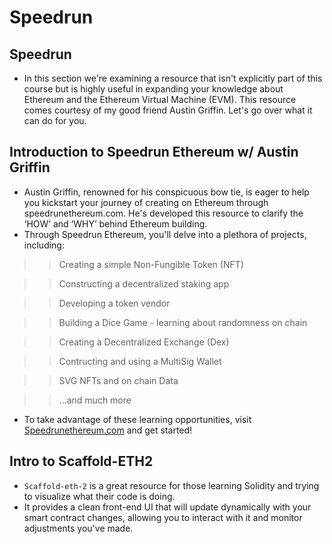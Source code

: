 # Speedrun

## Speedrun
- In this section we're examining a resource that isn't explicitly part of this course but is highly useful in expanding your knowledge about Ethereum and the Ethereum Virtual Machine (EVM). This resource comes courtesy of my good friend Austin Griffin. Let's go over what it can do for you.

## Introduction to Speedrun Ethereum w/ Austin Griffin
- Austin Griffin, renowned for his conspicuous bow tie, is eager to help you kickstart your journey of creating on Ethereum through speedrunethereum.com. He's developed this resource to clarify the ‘HOW’ and ‘WHY’ behind Ethereum building.
- Through Speedrun Ethereum, you'll delve into a plethora of projects, including:

>> Creating a simple Non-Fungible Token (NFT)

>> Constructing a decentralized staking app

>> Developing a token vendor

>> Building a Dice Game - learning about randomness on chain

>> Creating a Decentralized Exchange (Dex)

>> Contructing and using a MultiSig Wallet

>> SVG NFTs and on chain Data

>> ...and much more

- To take advantage of these learning opportunities, visit [Speedrunethereum.com](https://speedrunethereum.com/) and get started!

## Intro to Scaffold-ETH2
- `Scaffold-eth-2` is a great resource for those learning Solidity and trying to visualize what their code is doing.
- It provides a clean front-end UI that will update dynamically with your smart contract changes, allowing you to interact with it and monitor adjustments you've made.
